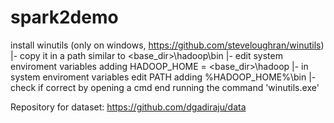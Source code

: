 # spark2demo

install winutils (only on windows, https://github.com/steveloughran/winutils)
|- copy it in a path similar to <base_dir>\hadoop\bin
|- edit system enviroment variables adding HADOOP_HOME = <base_dir>\hadoop
|- in system enviroment variables edit PATH adding %HADOOP_HOME%\bin
|- check if correct by opening a cmd end running the command 'winutils.exe'

Repository for dataset: https://github.com/dgadiraju/data
